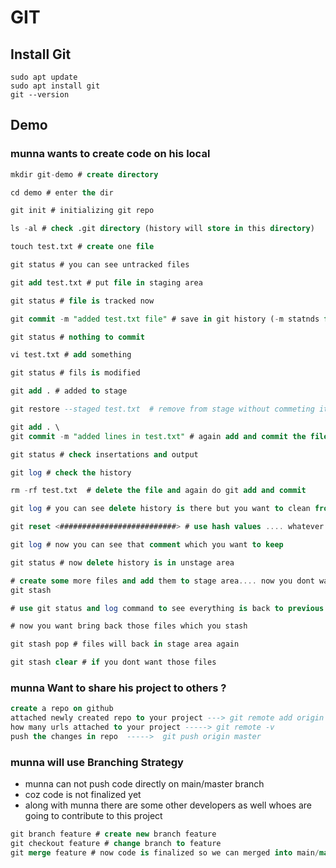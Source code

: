 # GIT

## Install Git
```
sudo apt update
sudo apt install git
git --version
```


## Demo

### munna wants to create code on his local 

```sql
mkdir git-demo # create directory

cd demo # enter the dir

git init # initializing git repo

ls -al # check .git directory (history will store in this directory)

touch test.txt # create one file

git status # you can see untracked files

git add test.txt # put file in staging area

git status # file is tracked now

git commit -m "added test.txt file" # save in git history (-m statnds for provide a msg)

git status # nothing to commit

vi test.txt # add something

git status # fils is modified

git add . # added to stage

git restore --staged test.txt  # remove from stage without commeting it

git add . \
git commit -m "added lines in test.txt" # again add and commit the file

git status # check insertations and output

git log # check the history

rm -rf test.txt  # delete the file and again do git add and commit

git log # you can see delete history is there but you want to clean from history

git reset <##########################> # use hash values .... whatever commit you copied it will delete above ones

git log # now you can see that comment which you want to keep

git status # now delete history is in unstage area

# create some more files and add them to stage area.... now you dont want this files in stage area and you dont want to loose this changes. but later you will need this files 
git stash

# use git status and log command to see everything is back to previous step

# now you want bring back those files which you stash

git stash pop # files will back in stage area again

git stash clear # if you dont want those files 

```

### munna Want to share his project to others ?

```sql
create a repo on github
attached newly created repo to your project ---> git remote add origin <repo url> i.e local and repo is connected with each other 
how many urls attached to your project -----> git remote -v
push the changes in repo  ----->  git push origin master
```

### munna will use Branching Strategy

- munna can not push code directly on main/master branch
- coz code is not finalized yet
- along with munna there are some other developers as well whoes are going to contribute to this project

```sql
git branch feature # create new branch feature
git checkout feature # change branch to feature
git merge feature # now code is finalized so we can merged into main/master so that other people can use the same

